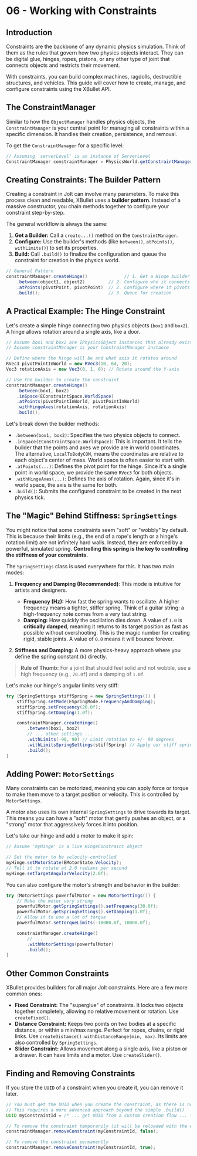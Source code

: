 # 06 - Working with Constraints

## Introduction

Constraints are the backbone of any dynamic physics simulation. Think of them as the rules that govern how two physics objects interact. They can be digital glue, hinges, ropes, pistons, or any other type of joint that connects objects and restricts their movement.

With constraints, you can build complex machines, ragdolls, destructible structures, and vehicles. This guide will cover how to create, manage, and configure constraints using the XBullet API.

## The ConstraintManager

Similar to how the `ObjectManager` handles physics objects, the `ConstraintManager` is your central point for managing all constraints within a specific dimension. It handles their creation, persistence, and removal.

To get the `ConstraintManager` for a specific level:

```java
// Assuming 'serverLevel' is an instance of ServerLevel
ConstraintManager constraintManager = PhysicsWorld.getConstraintManager(serverLevel.dimension());
```

## Creating Constraints: The Builder Pattern

Creating a constraint in Jolt can involve many parameters. To make this process clean and readable, XBullet uses a **builder pattern**. Instead of a massive constructor, you chain methods together to configure your constraint step-by-step.

The general workflow is always the same:
1.  **Get a Builder:** Call a `create...()` method on the `ConstraintManager`.
2.  **Configure:** Use the builder's methods (like `between()`, `atPoints()`, `withLimits()`) to set its properties.
3.  **Build:** Call `.build()` to finalize the configuration and queue the constraint for creation in the physics world.

```java
// General Pattern
constraintManager.createHinge()              // 1. Get a Hinge builder
    .between(object1, object2)         // 2. Configure who it connects
    .atPoints(pivotPoint, pivotPoint)  // 2. Configure where it pivots
    .build();                          // 3. Queue for creation
```

## A Practical Example: The Hinge Constraint

Let's create a simple hinge connecting two physics objects (`box1` and `box2`). A hinge allows rotation around a single axis, like a door.

```java
// Assume box1 and box2 are IPhysicsObject instances that already exist
// Assume constraintManager is your ConstraintManager instance

// Define where the hinge will be and what axis it rotates around
RVec3 pivotPointInWorld = new RVec3(10, 64, 20);
Vec3 rotationAxis = new Vec3(0, 1, 0); // Rotate around the Y-axis

// Use the builder to create the constraint
constraintManager.createHinge()
    .between(box1, box2)
    .inSpace(EConstraintSpace.WorldSpace)
    .atPoints(pivotPointInWorld, pivotPointInWorld)
    .withHingeAxes(rotationAxis, rotationAxis)
    .build();
```

Let's break down the builder methods:
*   `.between(box1, box2)`: Specifies the two physics objects to connect.
*   `.inSpace(EConstraintSpace.WorldSpace)`: This is important. It tells the builder that the points and axes we provide are in world coordinates. The alternative, `LocalToBodyCOM`, means the coordinates are relative to each object's center of mass. World space is often easier to start with.
*   `.atPoints(...)`: Defines the pivot point for the hinge. Since it's a single point in world space, we provide the same `RVec3` for both objects.
*   `.withHingeAxes(...)`: Defines the axis of rotation. Again, since it's in world space, the axis is the same for both.
*   `.build()`: Submits the configured constraint to be created in the next physics tick.

## The "Magic" Behind Stiffness: `SpringSettings`

You might notice that some constraints seem "soft" or "wobbly" by default. This is because their limits (e.g., the end of a rope's length or a hinge's rotation limit) are not infinitely hard walls. Instead, they are enforced by a powerful, simulated spring. **Controlling this spring is the key to controlling the stiffness of your constraints.**

The `SpringSettings` class is used everywhere for this. It has two main modes:
1.  **Frequency and Damping (Recommended)**: This mode is intuitive for artists and designers.
    *   **Frequency (Hz):** How fast the spring wants to oscillate. A higher frequency means a tighter, stiffer spring. Think of a guitar string: a high-frequency note comes from a very taut string.
    *   **Damping:** How quickly the oscillation dies down. A value of `1.0` is **critically damped**, meaning it returns to its target position as fast as possible without overshooting. This is the magic number for creating rigid, stable joints. A value of `0.0` means it will bounce forever.

2.  **Stiffness and Damping:** A more physics-heavy approach where you define the spring constant (`k`) directly.

> **Rule of Thumb:** For a joint that should feel solid and not wobble, use a high frequency (e.g., `20.0f`) and a damping of `1.0f`.

Let's make our hinge's angular limits very stiff:

```java
try (SpringSettings stiffSpring = new SpringSettings()) {
    stiffSpring.setMode(ESpringMode.FrequencyAndDamping);
    stiffSpring.setFrequency(20.0f);
    stiffSpring.setDamping(1.0f);

    constraintManager.createHinge()
        .between(box1, box2)
        // ... other settings ...
        .withLimits(-90, 90) // Limit rotation to +/- 90 degrees
        .withLimitsSpringSettings(stiffSpring) // Apply our stiff spring settings
        .build();
}
```

## Adding Power: `MotorSettings`

Many constraints can be motorized, meaning you can apply force or torque to make them move to a target position or velocity. This is controlled by `MotorSettings`.

A motor also uses its own internal `SpringSettings` to drive towards its target. This means you can have a "soft" motor that gently pushes an object, or a "strong" motor that aggressively forces it into position.

Let's take our hinge and add a motor to make it spin:

```java
// Assume 'myHinge' is a live HingeConstraint object

// Set the motor to be velocity-controlled
myHinge.setMotorState(EMotorState.Velocity);
// Tell it to rotate at 2.0 radians per second
myHinge.setTargetAngularVelocity(2.0f);
```

You can also configure the motor's strength and behavior in the builder:

```java
try (MotorSettings powerfulMotor = new MotorSettings()) {
    // Make the motor very strong
    powerfulMotor.getSpringSettings().setFrequency(30.0f);
    powerfulMotor.getSpringSettings().setDamping(1.0f);
    // Allow it to use a lot of torque
    powerfulMotor.setTorqueLimits(-10000.0f, 10000.0f);

    constraintManager.createHinge()
        // ...
        .withMotorSettings(powerfulMotor)
        .build();
}
```

## Other Common Constraints

XBullet provides builders for all major Jolt constraints. Here are a few more common ones:

*   **Fixed Constraint:** The "superglue" of constraints. It locks two objects together completely, allowing no relative movement or rotation. Use `createFixed()`.
*   **Distance Constraint:** Keeps two points on two bodies at a specific distance, or within a min/max range. Perfect for ropes, chains, or rigid links. Use `createDistance().withDistanceRange(min, max)`. Its limits are also controlled by `SpringSettings`.
*   **Slider Constraint:** Allows movement along a single axis, like a piston or a drawer. It can have limits and a motor. Use `createSlider()`.

## Finding and Removing Constraints

If you store the `UUID` of a constraint when you create it, you can remove it later.

```java
// You must get the UUID when you create the constraint, as there is no builder.getId()
// This requires a more advanced approach beyond the simple .build()
UUID myConstraintId = /* ... get UUID from a custom creation flow ... */;

// To remove the constraint temporarily (it will be reloaded with the world)
constraintManager.removeConstraint(myConstraintId, false);

// To remove the constraint permanently
constraintManager.removeConstraint(myConstraintId, true);
```